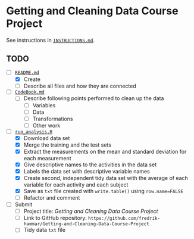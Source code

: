 # Getting and Cleaning Data Course Project

See instructions in [`INSTRUCTIONS.md`](INSTRUCTIONS.md).


## TODO

- [ ] [`README.md`](README.md)
  - [x] Create
  - [ ] Describe all files and how they are connected
- [ ] [`CodeBook.md`](CodeBook.md)
  - [ ] Describe following points performed to clean up the data
    - [ ] Variables
    - [ ] Data
    - [ ] Transformations
    - [ ] Other work
- [ ] [`run_analysis.R`](run_analysis.R)
  - [x] Download data set
  - [x] Merge the training and the test sets
  - [x] Extract the measurements on the mean and standard deviation for each
        measurement
  - [x] Give descriptive names to the activities in the data set
  - [x] Labels the data set with descriptive variable names
  - [x] Create second, independent tidy data set with the average of each
        variable for each activity and each subject
  - [x] Save as `txt` file created with `write.table()` using `row.name=FALSE`
  - [ ] Refactor and comment
- [ ] Submit
  - [ ] Project title: *Getting and Cleaning Data Course Project*
  - [ ] Link to GitHub repository:
        `https://github.com/fredrik-hammar/Getting-and-Cleaning-Data-Course-Project`
  - [ ] Tidy data `txt` file
